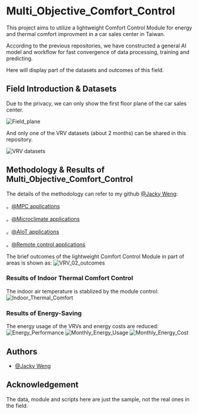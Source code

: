 # Multi_Objective_Comfort_Control
This project aims to utilize a lightweight Comfort Control Module for energy and thermal comfort improvment in a car sales center in Taiwan.

According to the previous repositories, we have constructed a general AI model and workflow for fast convergence of data processing, training and predicting.

Here will display part of the datasets and outcomes of this field.

## Field Introduction & Datasets
Due to the privacy, we can only show the first floor plane of the car sales center.

![Field_plane](https://github.com/JackyWeng526/Multi_Objective_Comfort_Control/docs/Field_plane.JPG)

And only one of the VRV datasets (about 2 months) can be shared in this repository.

![VRV datasets](https://github.com/JackyWeng526/Multi_Objective_Comfort_Control/tree/main/docs/VRV_datasets.JPG)

## Methodology & Results of Multi_Objective_Comfort_Control
The details of the methodology can refer to my github [@Jacky Weng](https://github.com/JackyWeng526):

  。[@MPC applications](https://github.com/JackyWeng526/Predictive_Control_for_Thermal_comfort)
  
  。[@Microclimate applications](https://github.com/JackyWeng526/Taiwan_Weather_Data)
  
  。[@AIoT applications](https://github.com/JackyWeng526/Raspberry_Modbus_Data_Logger)
  
  。[@Remote control applications](https://github.com/JackyWeng526/Support_AI_service_with_MQTT)

The brief outcomes of the lightweight Comfort Control Module in part of areas is shown as:
![VRV_02_outcomes](https://github.com/JackyWeng526/Multi_Objective_Comfort_Control/tree/main/docs/VRV_02_outcomes.JPG)

### Results of Indoor Thermal Comfort Control
The indoor air temperature is stablized by the module control:
![Indoor_Thermal_Comfort](https://github.com/JackyWeng526/Multi_Objective_Comfort_Control/tree/main/docs/Indoor_Thermal_Comfort.JPG)

### Results of Energy-Saving
The energy usage of the VRVs and energy costs are reduced:
![Energy_Performance](https://github.com/JackyWeng526/Multi_Objective_Comfort_Control/tree/main/docs/Energy_Performance.JPG)
![Monthly_Energy_Usage](https://github.com/JackyWeng526/Multi_Objective_Comfort_Control/tree/main/docs/Monthly_Energy_Usage.JPG)
![Monthly_Energy_Cost](https://github.com/JackyWeng526/Multi_Objective_Comfort_Control/tree/main/docs/Monthly_Energy_Cost.PNG)


## Authors
- [@Jacky Weng](https://github.com/JackyWeng526)

## Acknowledgement
The data, module and scripts here are just the sample, not the real ones in the field.
